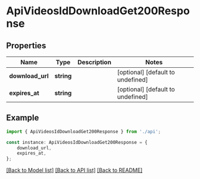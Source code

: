 # ApiVideosIdDownloadGet200Response


## Properties

Name | Type | Description | Notes
------------ | ------------- | ------------- | -------------
**download_url** | **string** |  | [optional] [default to undefined]
**expires_at** | **string** |  | [optional] [default to undefined]

## Example

```typescript
import { ApiVideosIdDownloadGet200Response } from './api';

const instance: ApiVideosIdDownloadGet200Response = {
    download_url,
    expires_at,
};
```

[[Back to Model list]](../README.md#documentation-for-models) [[Back to API list]](../README.md#documentation-for-api-endpoints) [[Back to README]](../README.md)
